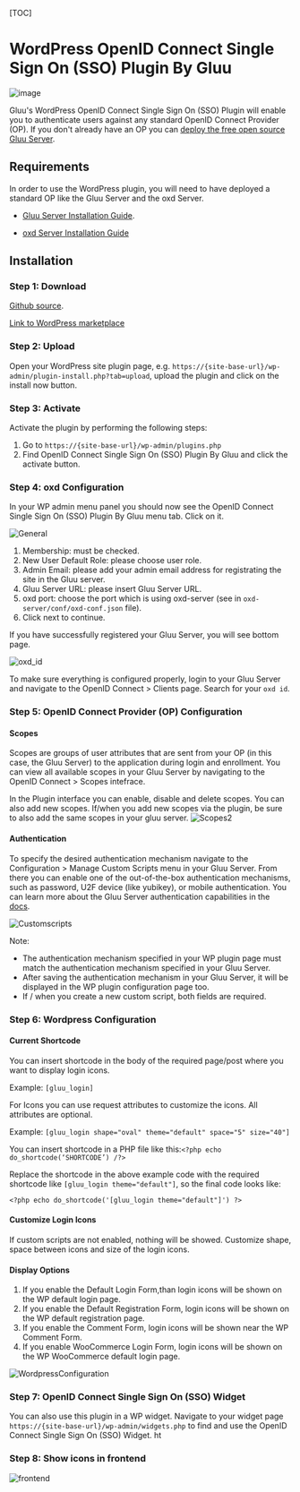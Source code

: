 [TOC]

# WordPress OpenID Connect Single Sign On (SSO) Plugin By Gluu

![image](https://raw.githubusercontent.com/GluuFederation/wp_openid_connect_single_sign_on_plugin_by_gluu/master/plugin.jpg)

Gluu's WordPress OpenID Connect Single Sign On (SSO) Plugin will enable you to authenticate users against any standard OpenID Connect Provider (OP). If you don't already have an OP you can [deploy the free open source Gluu Server](https://gluu.org/docs/deployment).  

## Requirements
In order to use the WordPress plugin, you will need to have deployed a standard OP like the Gluu Server and the oxd Server.

* [Gluu Server Installation Guide](https://www.gluu.org/docs/deployment/).

* [oxd Server Installation Guide](https://oxd.gluu.org/docs/oxdserver/install/)


## Installation
 
### Step 1: Download
[Github source](https://github.com/GluuFederation/wp_openid_connect_single_sign_on_plugin_by_gluu/archive/v2.4.4.zip).

[Link to WordPress marketplace](https://www.magentocommerce.com/magento-connect/openid-connect-sso.html)

### Step 2: Upload
Open your WordPress site plugin page, e.g. `https://{site-base-url}/wp-admin/plugin-install.php?tab=upload`, upload the plugin and click on the install now button.

### Step 3: Activate 

Activate the plugin by performing the following steps:
 
1. Go to `https://{site-base-url}/wp-admin/plugins.php`
2. Find OpenID Connect Single Sign On (SSO) Plugin By Gluu and click the activate button.

### Step 4: oxd Configuration
 
In your WP admin menu panel you should now see the OpenID Connect Single Sign On (SSO) Plugin By Gluu menu tab. Click on it.

![General](https://raw.githubusercontent.com/GluuFederation/wp_openid_connect_single_sign_on_plugin_by_gluu/master/assets/screenshot-1.png) 

1. Membership: must be checked.
2. New User Default Role: please choose user role. 
3. Admin Email: please add your admin email address for registrating the site in the Gluu server.
4. Gluu Server URL: please insert Gluu Server URL.
5. oxd port: choose the port which is using oxd-server (see in `oxd-server/conf/oxd-conf.json` file).
6. Click next to continue.

If you have successfully registered your Gluu Server, you will see bottom page.

![oxd_id](https://raw.githubusercontent.com/GluuFederation/wp_openid_connect_single_sign_on_plugin_by_gluu/master/assets/screenshot-2.png) 

To make sure everything is configured properly, login to your Gluu Server and navigate to the OpenID Connect > Clients page. Search for your `oxd id`.

### Step 5: OpenID Connect Provider (OP) Configuration

#### Scopes
Scopes are groups of user attributes that are sent from your OP (in this case, the Gluu Server) to the application during login and enrollment. You can view all available scopes in your Gluu Server by navigating to the OpenID Connect > Scopes intefrace. 

In the Plugin interface you can enable, disable and delete scopes. You can also add new scopes. If/when you add new scopes via the plugin, be sure to also add the same scopes in your gluu server. 
![Scopes2](https://raw.githubusercontent.com/GluuFederation/wp_openid_connect_single_sign_on_plugin_by_gluu/master/assets/screenshot-3.png) 

#### Authentication
To specify the desired authentication mechanism navigate to the Configuration > Manage Custom Scripts menu in your Gluu Server. From there you can enable one of the out-of-the-box authentication mechanisms, such as password, U2F device (like yubikey), or mobile authentication. You can learn more about the Gluu Server authentication capabilities in the [docs](https://gluu.org/docs/multi-factor/intro/).

![Customscripts](https://raw.githubusercontent.com/GluuFederation/wp_openid_connect_single_sign_on_plugin_by_gluu/master/assets/screenshot-4.png) 

Note:    
- The authentication mechanism specified in your WP plugin page must match the authentication mechanism specified in your Gluu Server.     
- After saving the authentication mechanism in your Gluu Server, it will be displayed in the WP plugin configuration page too.      
- If / when you create a new custom script, both fields are required.       

### Step 6: Wordpress Configuration

#### Current Shortcode
 
You can insert shortcode in the body of the required page/post where you want to display login icons.

Example: ```[gluu_login]```

For Icons you can use request attributes to customize the icons. All attributes are optional.

Example: ```[gluu_login shape="oval" theme="default" space="5" size="40"]```

You can insert shortcode in a PHP file like this:```<?php echo do_shortcode(‘SHORTCODE’) /?>```

Replace the shortcode in the above example code with the required shortcode like ```[gluu_login theme="default"]```, so the final code looks like: 

```
<?php echo do_shortcode('[gluu_login theme="default"]') ?>
```

#### Customize Login Icons
 
If custom scripts are not enabled, nothing will be showed. Customize shape, space between icons and size of the login icons.

#### Display Options
 
1. If you enable the Default Login Form,than login icons will be shown on the WP default login page.
2. If you enable the Default Registration Form, login icons will be shown on the WP default registration page.
3. If you enable the Comment Form, login icons will be shown near the WP Comment Form.
4. If you enable WooCommerce Login Form, login icons will be shown on the WP WooCommerce default login page.

![WordpressConfiguration](https://raw.githubusercontent.com/GluuFederation/wp_openid_connect_single_sign_on_plugin_by_gluu/master/assets/screenshot-5.png) 

### Step 7: OpenID Connect Single Sign On (SSO) Widget

You can also use this plugin in a WP widget. Navigate to your widget page `https://{site-base-url}/wp-admin/widgets.php` to find and use the OpenID Connect Single Sign On (SSO) Widget.
ht
### Step 8: Show icons in frontend

![frontend](https://raw.githubusercontent.com/GluuFederation/wp_openid_connect_single_sign_on_plugin_by_gluu/master/assets/screenshot-6.png)
